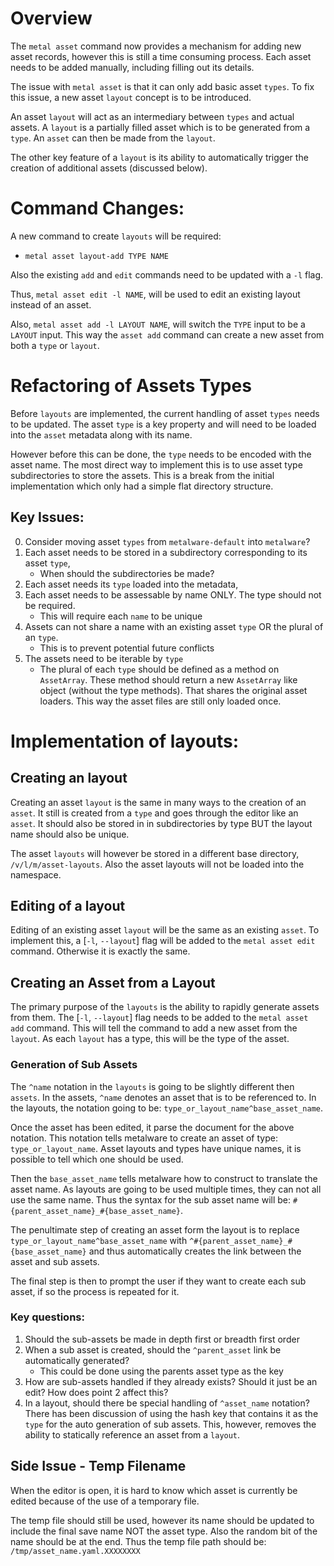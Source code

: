 # Overview

The `metal asset` command now provides a mechanism for adding new
asset records, however this is still a time consuming process. Each
asset needs to be added manually, including filling out its details.

The issue with `metal asset` is that it can only add basic asset
`types`. To fix this issue, a new asset `layout` concept is to be
introduced.

An asset `layout` will act as an intermediary between `types` and
actual assets. A `layout` is a partially filled asset which is to be
generated from a `type`. An `asset` can then be made from the `layout`.

The other key feature of a `layout` is its ability to automatically
trigger the creation of additional assets (discussed below).


# Command Changes:

A new command to create `layouts` will be required:
- `metal asset layout-add TYPE NAME`

Also the existing `add` and `edit` commands need to be updated with
a `-l` flag.

Thus, `metal asset edit -l NAME`, will be used to edit an existing
layout instead of an asset.

Also, `metal asset add -l LAYOUT NAME`, will switch the `TYPE` input
to be a `LAYOUT` input. This way the `asset add` command can create a
new asset from both a `type` or `layout`.

# Refactoring of Assets Types

Before `layouts` are implemented, the current handling of asset `types`
needs to be updated. The asset `type` is a key property and will need
to be loaded into the `asset` metadata along with its name.

However before this can be done, the `type` needs to be encoded with
the asset name. The most direct way to implement this is to use asset
type subdirectories to store the assets. This is a break from the
initial implementation which only had a simple flat directory 
structure.

## Key Issues:

0. Consider moving asset `types` from `metalware-default` into
   `metalware`?
1. Each asset needs to be stored in a subdirectory corresponding to
   its asset `type`,
   * When should the subdirectories be made?
2. Each asset needs its `type` loaded into the metadata,
3. Each asset needs to be assessable by name ONLY. The type should not
   be required.
   * This will require each `name` to be unique
4. Assets can not share a name with an existing asset `type` OR the
   plural of an `type`.
   * This is to prevent potential future conflicts
5. The assets need to be iterable by `type`
   * The plural of each `type` should be defined as a method on
   `AssetArray`. These method should return a new `AssetArray` like
   object (without the type methods). That shares the original asset
   loaders. This way the asset files are still only loaded once.

# Implementation of layouts:

## Creating an layout

Creating an asset `layout` is the same in many ways to the creation of
an `asset`. It still is created from a `type` and goes through the
editor like an `asset`. It should also be stored in in subdirectories
by type BUT the layout name should also be unique.

The asset `layouts` will however be stored in a different base
directory, `/v/l/m/asset-layouts`. Also the asset layouts will not be
loaded into the namespace.

## Editing of a layout

Editing of an existing asset `layout` will be the same as an existing
`asset`. To implement this, a [`-l`, `--layout`] flag will be added to
the `metal asset edit` command. Otherwise it is exactly the same.

## Creating an Asset from a Layout

The primary purpose of the `layouts` is the ability to rapidly generate
assets from them. The [`-l`, `--layout`] flag needs to be added to the
`metal asset add` command. This will tell the command to add a new
asset from the `layout`. As each `layout` has a type, this will be the
type of the asset.

### Generation of Sub Assets

The `^name` notation in the `layouts` is going to be slightly different
then `assets`. In the assets, `^name` denotes an asset that is to be
referenced to. In the layouts, the notation going to be:
`type_or_layout_name^base_asset_name`.

Once the asset has been edited, it parse the document for the above
notation. This notation tells metalware to create an asset of type:
`type_or_layout_name`. Asset layouts and types have unique names, it
is possible to tell which one should be used.

Then the `base_asset_name` tells metalware how to construct to 
translate the asset name. As layouts are going to be used multiple 
times, they can not all use the same name. Thus the syntax for the
sub asset name will be: `#{parent_asset_name}_#{base_asset_name}`.

The penultimate step of creating an asset form the layout is to
replace `type_or_layout_name^base_asset_name` with
`^#{parent_asset_name}_#{base_asset_name}` and thus automatically
creates the link between the asset and sub assets.

The final step is then to prompt the user if they want to create each
sub asset, if so the process is repeated for it.

### Key questions:

1. Should the sub-assets be made in depth first or breadth first order
2. When a sub asset is created, should the `^parent_asset` link be
   automatically generated?
   * This could be done using the parents asset type as the key
3. How are sub-assets handled if they already exists? Should it just
   be an edit? How does point 2 affect this?
4. In a layout, should there be special handling of `^asset_name`
   notation? There has been discussion of using the hash key that
   contains it as the `type` for the auto generation of sub assets.
   This, however, removes the ability to statically reference an asset
   from a `layout`.


## Side Issue - Temp Filename

When the editor is open, it is hard to know which asset is currently
be edited because of the use of a temporary file.

The temp file should still be used, however its name should be updated
to include the final save name NOT the asset type. Also the random bit
of the name should be at the end. Thus the temp file path should be:
`/tmp/asset_name.yaml.XXXXXXXX`
